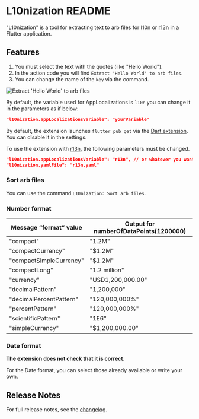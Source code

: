 # L10nization README

"L10nization" is a tool for extracting text to arb files for l10n or [r13n](https://github.com/VeryGoodOpenSource/r13n) in a Flutter application.

## Features

1. You must select the text with the quotes (like "Hello World").
1. In the action code you will find `Extract 'Hello World' to arb files`.
1. You can change the name of the `key` via the command.

![Extract 'Hello World' to arb files](https://github.com/lsaudon/l10nization/blob/main/images/extract-to-arb-files.gif?raw=true)

By default, the variable used for AppLocalizations is `l10n` you can change it in the parameters as if below:

```json
"l10nization.appLocalizationsVariable": "yourVariable"
```

By default, the extension launches `flutter pub get` via the [Dart extension](https://marketplace.visualstudio.com/items?itemName=Dart-Code.dart-code). You can disable it in the settings.

To use the extension with [r13n](https://github.com/VeryGoodOpenSource/r13n), the following parameters must be changed.

```json
"l10nization.appLocalizationsVariable": "r13n", // or whatever you want.
"l10nization.yamlFile": "r13n.yaml"
```

### Sort arb files

You can use the command `L10nization: Sort arb files`.

### Number format

| Message “format” value  | Output for numberOfDataPoints(1200000) |
| ----------------------- | -------------------------------------- |
| "compact"               | "1.2M"                                 |
| "compactCurrency"       | "$1.2M"                                |
| "compactSimpleCurrency" | "$1.2M"                                |
| "compactLong"           | "1.2 million"                          |
| "currency"              | "USD1,200,000.00"                      |
| "decimalPattern"        | "1,200,000"                            |
| "decimalPercentPattern" | "120,000,000%"                         |
| "percentPattern"        | "120,000,000%"                         |
| "scientificPattern"     | "1E6"                                  |
| "simpleCurrency"        | "$1,200,000.00"                        |

### Date format

**The extension does not check that it is correct.**

For the Date format, you can select those already available or write your own.

## Release Notes

For full release notes, see the [changelog](CHANGELOG.md).

